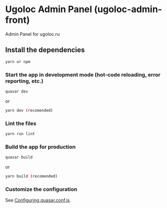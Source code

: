# Ugoloc Admin Panel (ugoloc-admin-front)

Admin Panel for ugoloc.ru

## Install the dependencies
```bash
yarn or npm
```

### Start the app in development mode (hot-code reloading, error reporting, etc.)
```bash
quasar dev 
```
or 
```bash
yarn dev (recomended) 
```

### Lint the files
```bash
yarn run lint
```

### Build the app for production
```bash
quasar build
```
or 
```bash
yarn build (recomended) 
```

### Customize the configuration
See [Configuring quasar.conf.js](https://quasar.dev/quasar-cli/quasar-conf-js).

